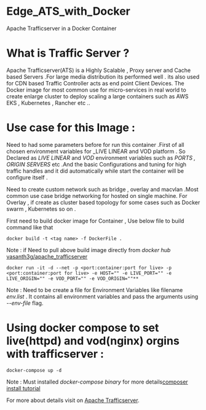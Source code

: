 # Edge_ATS_with_Docker
Apache Trafficserver in a Docker Container

# What is Traffic Server ?
Apache Trafficserver(ATS) is a Highly Scalable , Proxy server and Cache based Servers .For large media distribution its performed well . its also used for CDN based Traffic Controller acts as end point Client Devices. The Docker image for most common use for micro-services in real world to create enlarge cluster to deploy scaling a large containers such as AWS EKS , Kubernetes , Rancher etc ..

# Use case for this Image :

Need to had some parameters before for run this container .First of all chosen environment variables for _LIVE LINEAR and VOD platform . So Declared as _LIVE LINEAR_ and _VOD_ environment variables such as _PORTS , ORIGIN SERVERS_ etc .And the basic Configurations and tuning for high traffic handles and it did automatically while start the container will be configure itself .

Need to create custom network such as bridge , overlay and macvlan .Most common use case bridge networking for hosted on single machine. For Overlay , if create as cluster based topology  for some cases  such as Docker swarm , Kubernetes so on .

First need to build docker image for Container , Use below file to build command like that

```
docker build -t <tag name> -f DockerFile . 
```
Note : if Need to pull above build image directly  from _docker hub_ [vasanth3g/apache_trafficserver](https://hub.docker.com/r/vasanth3g/apache_trafficserver)

```
docker run -it -d --net -p <port:container:port for live> -p <port:container:port for live> -e HOST="" -e LIVE_PORT="" -e LIVE_ORIGIN="" -e VOD_PORT="" -e VOD_ORIGIN=""**
```

Note : Need to be create a file for Environment Variables like filename _env.list_ . It contains all environment variables and pass the arguments using _--env-file_ flag.

# Using docker compose to set live(httpd) and vod(nginx) orgins with trafficserver :

```
docker-compose up -d 
```
Note : Must installed _docker-compose binary_ for more details[composer install tutorial](https://docs.docker.com/compose/install/)

For more about details visit on [Apache Trafficserver](https://docs.trafficserver.apache.org/).
